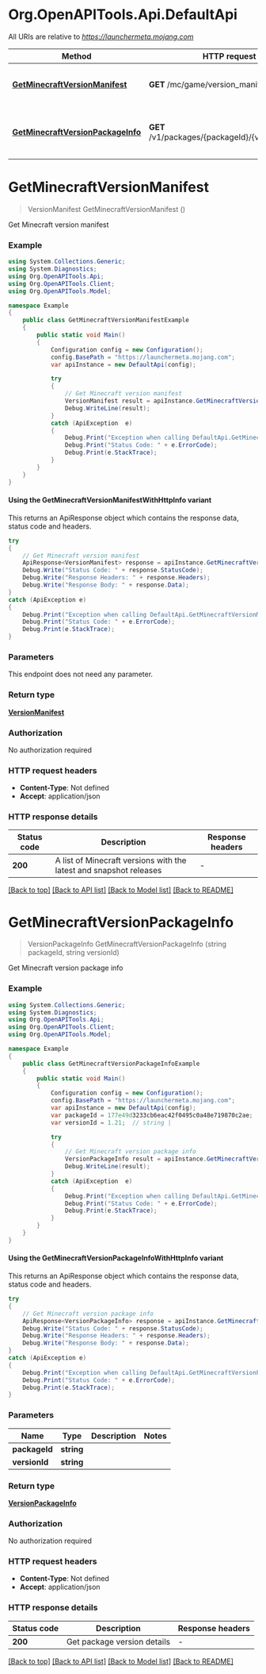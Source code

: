 # Org.OpenAPITools.Api.DefaultApi

All URIs are relative to *https://launchermeta.mojang.com*

| Method | HTTP request | Description |
|--------|--------------|-------------|
| [**GetMinecraftVersionManifest**](DefaultApi.md#getminecraftversionmanifest) | **GET** /mc/game/version_manifest.json | Get Minecraft version manifest |
| [**GetMinecraftVersionPackageInfo**](DefaultApi.md#getminecraftversionpackageinfo) | **GET** /v1/packages/{packageId}/{versionId}.json | Get Minecraft version package info |

<a id="getminecraftversionmanifest"></a>
# **GetMinecraftVersionManifest**
> VersionManifest GetMinecraftVersionManifest ()

Get Minecraft version manifest

### Example
```csharp
using System.Collections.Generic;
using System.Diagnostics;
using Org.OpenAPITools.Api;
using Org.OpenAPITools.Client;
using Org.OpenAPITools.Model;

namespace Example
{
    public class GetMinecraftVersionManifestExample
    {
        public static void Main()
        {
            Configuration config = new Configuration();
            config.BasePath = "https://launchermeta.mojang.com";
            var apiInstance = new DefaultApi(config);

            try
            {
                // Get Minecraft version manifest
                VersionManifest result = apiInstance.GetMinecraftVersionManifest();
                Debug.WriteLine(result);
            }
            catch (ApiException  e)
            {
                Debug.Print("Exception when calling DefaultApi.GetMinecraftVersionManifest: " + e.Message);
                Debug.Print("Status Code: " + e.ErrorCode);
                Debug.Print(e.StackTrace);
            }
        }
    }
}
```

#### Using the GetMinecraftVersionManifestWithHttpInfo variant
This returns an ApiResponse object which contains the response data, status code and headers.

```csharp
try
{
    // Get Minecraft version manifest
    ApiResponse<VersionManifest> response = apiInstance.GetMinecraftVersionManifestWithHttpInfo();
    Debug.Write("Status Code: " + response.StatusCode);
    Debug.Write("Response Headers: " + response.Headers);
    Debug.Write("Response Body: " + response.Data);
}
catch (ApiException e)
{
    Debug.Print("Exception when calling DefaultApi.GetMinecraftVersionManifestWithHttpInfo: " + e.Message);
    Debug.Print("Status Code: " + e.ErrorCode);
    Debug.Print(e.StackTrace);
}
```

### Parameters
This endpoint does not need any parameter.
### Return type

[**VersionManifest**](VersionManifest.md)

### Authorization

No authorization required

### HTTP request headers

 - **Content-Type**: Not defined
 - **Accept**: application/json


### HTTP response details
| Status code | Description | Response headers |
|-------------|-------------|------------------|
| **200** | A list of Minecraft versions with the latest and snapshot releases |  -  |

[[Back to top]](#) [[Back to API list]](../../README.md#documentation-for-api-endpoints) [[Back to Model list]](../../README.md#documentation-for-models) [[Back to README]](../../README.md)

<a id="getminecraftversionpackageinfo"></a>
# **GetMinecraftVersionPackageInfo**
> VersionPackageInfo GetMinecraftVersionPackageInfo (string packageId, string versionId)

Get Minecraft version package info

### Example
```csharp
using System.Collections.Generic;
using System.Diagnostics;
using Org.OpenAPITools.Api;
using Org.OpenAPITools.Client;
using Org.OpenAPITools.Model;

namespace Example
{
    public class GetMinecraftVersionPackageInfoExample
    {
        public static void Main()
        {
            Configuration config = new Configuration();
            config.BasePath = "https://launchermeta.mojang.com";
            var apiInstance = new DefaultApi(config);
            var packageId = 177e49d3233cb6eac42f0495c0a48e719870c2ae;  // string | 
            var versionId = 1.21;  // string | 

            try
            {
                // Get Minecraft version package info
                VersionPackageInfo result = apiInstance.GetMinecraftVersionPackageInfo(packageId, versionId);
                Debug.WriteLine(result);
            }
            catch (ApiException  e)
            {
                Debug.Print("Exception when calling DefaultApi.GetMinecraftVersionPackageInfo: " + e.Message);
                Debug.Print("Status Code: " + e.ErrorCode);
                Debug.Print(e.StackTrace);
            }
        }
    }
}
```

#### Using the GetMinecraftVersionPackageInfoWithHttpInfo variant
This returns an ApiResponse object which contains the response data, status code and headers.

```csharp
try
{
    // Get Minecraft version package info
    ApiResponse<VersionPackageInfo> response = apiInstance.GetMinecraftVersionPackageInfoWithHttpInfo(packageId, versionId);
    Debug.Write("Status Code: " + response.StatusCode);
    Debug.Write("Response Headers: " + response.Headers);
    Debug.Write("Response Body: " + response.Data);
}
catch (ApiException e)
{
    Debug.Print("Exception when calling DefaultApi.GetMinecraftVersionPackageInfoWithHttpInfo: " + e.Message);
    Debug.Print("Status Code: " + e.ErrorCode);
    Debug.Print(e.StackTrace);
}
```

### Parameters

| Name | Type | Description | Notes |
|------|------|-------------|-------|
| **packageId** | **string** |  |  |
| **versionId** | **string** |  |  |

### Return type

[**VersionPackageInfo**](VersionPackageInfo.md)

### Authorization

No authorization required

### HTTP request headers

 - **Content-Type**: Not defined
 - **Accept**: application/json


### HTTP response details
| Status code | Description | Response headers |
|-------------|-------------|------------------|
| **200** | Get package version details |  -  |

[[Back to top]](#) [[Back to API list]](../../README.md#documentation-for-api-endpoints) [[Back to Model list]](../../README.md#documentation-for-models) [[Back to README]](../../README.md)


